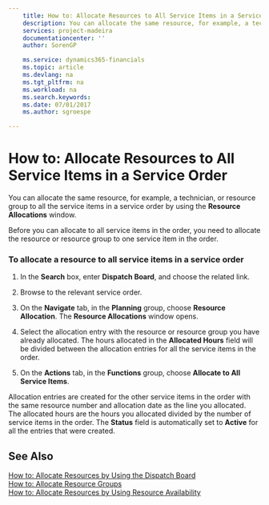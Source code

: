 ```yaml
---
    title: How to: Allocate Resources to All Service Items in a Service Order | Microsoft Docs
    description: You can allocate the same resource, for example, a technician, or resource group to all the service items in a service order by using the **Resource Allocations** window.
    services: project-madeira
    documentationcenter: ''
    author: SorenGP

    ms.service: dynamics365-financials
    ms.topic: article
    ms.devlang: na
    ms.tgt_pltfrm: na
    ms.workload: na
    ms.search.keywords:
    ms.date: 07/01/2017
    ms.author: sgroespe

---
```

# How to: Allocate Resources to All Service Items in a Service Order
You can allocate the same resource, for example, a technician, or resource group to all the service items in a service order by using the **Resource Allocations** window.  
  
 Before you can allocate to all service items in the order, you need to allocate the resource or resource group to one service item in the order.  
  
### To allocate a resource to all service items in a service order  
  
1.  In the **Search** box, enter **Dispatch Board**, and choose the related link.  
  
2.  Browse to the relevant service order.  
  
3.  On the **Navigate** tab, in the **Planning** group, choose **Resource Allocation**. The **Resource Allocations** window opens.  
  
4.  Select the allocation entry with the resource or resource group you have already allocated. The hours allocated in the **Allocated Hours** field will be divided between the allocation entries for all the service items in the order.  
  
5.  On the **Actions** tab, in the **Functions** group, choose **Allocate to All Service Items**.  
  
 Allocation entries are created for the other service items in the order with the same resource number and allocation date as the line you allocated. The allocated hours are the hours you allocated divided by the number of service items in the order. The **Status** field is automatically set to **Active** for all the entries that were created.  
  
## See Also  
 [How to: Allocate Resources by Using the Dispatch Board](../how-to-allocate-resources-by-using-the-dispatch-board.md)   
 [How to: Allocate Resource Groups](../how-to-allocate-resource-groups.md)   
 [How to: Allocate Resources by Using Resource Availability](../how-to-allocate-resources-by-using-resource-availability.md)